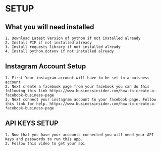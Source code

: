 # SETUP
## What you will need installed 
    1. Download Latest Version of python if not installed already 
    2. Install PIP if not installed already
    3. Install requests library if not installed already
    4. Install python.dotenv if not installed already
## Instagram Account Setup
    1. First Your instagram account will have to be set to a buisness account
    2. Next create a facebook page from your facebook you can do this following this link https://www.businessinsider.com/how-to-create-a-facebook-business-page
    3. Next connect your instagram account to your facebook page. Follow this link for help. https://www.businessinsider.com/how-to-create-a-facebook-business-page
## API KEYS SETUP
    1. Now that you have your accounts connected you will need your API Keys and passwords to run this app.
    2. Follow this video to get your api 

